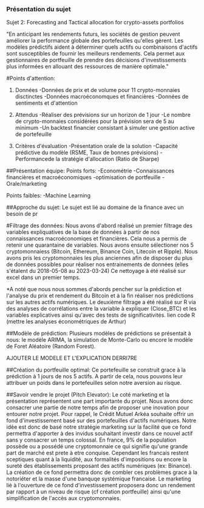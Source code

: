 ### Présentation du sujet
Sujet 2: Forecasting and Tactical allocation for crypto-assets portfolios

"En anticipant les rendements futurs, les sociétés de gestion peuvent améliorer la performance globale des portefeuilles qu'elles gèrent.
Les modèles prédictifs aident à déterminer quels actifs ou combinaisons d'actifs sont susceptibles de fournir les meilleurs rendements.
Cela permet aux gestionnaires de portfeuille de prendre des décisions d'investissements plus informées en allouant des ressources de manière optimale."

#Points d'attention:
1. Données
    -Données de prix et de volume pour 11 crypto-monnaies disctinctes
    -Données macroéconomques et financières
    -Données de sentiments et d'attention
   
3. Attendus
    -Réaliser des prévisions sur un horizon de 1 jour
    -Le nombre de crypto-monnaies considérées pour la prévision sera de 5 au minimum
    -Un backtest financier consistant à simuler une gestion active de portefeuille

3. Critères d'évaluation
    -Présentation orale de la solution
    -Capacité prédictive du modèle (RSME, Taux de bonnes prévisions)
    -Performancede la stratégie d'allocation (Ratio de Sharpe)

##Présentation équipe:
Points forts:
  -Econométrie
  -Connaissances financières et macroéconomiques
  -optimisation de portfeuille
  -Orale/marketing

Points faibles:
  -Machine Learning

##Approche du sujet:
  Le sujet est lié au domaine de la finance avec un besoin de pr

#Filtrage des données:
Nous avons d'abord réalisé un premier filtrage des variables expliquatives de la base de données à partir de nos connaissances macroéconomiqes et financières.
Cela nous a permis de retenir une quarantaine de variables.
Nous avons ensuite sélectioner nos 5 cryptomonnaiess (Bitcoin, Ethereum, Binance Coin, Litecoin et Ripple). Nous avons pris les cryptomonnaies les plus anciennes afin de disposer du plus de données possibles pour réaliser nos entrainements de données (elles s'étalent du 2018-05-08 au 2023-03-24)
Ce nettoyage à été réalisé sur excel dans un premier temps.

*A noté que nous nous sommes d'abords pencher sur la prédiction et l'analyse du prix et rendement du Bitcoin et à la fin réaliser nos prédictions sur les autres actifs numériques.
Le deuxième filtrage a été réalisé sur R via des analyses de corrélations entre la variable à expliquer (Close_BTC) et les variables explicatives ainsi qu'avec des tests de significativités.
lien code R (mettre les analyses économétriques de Arthur)

##Modèle de prédiction:
Plusieurs modèles de prédictions se présentait à nous: le modèle ARIMA, la simulation de Monte-Carlo ou encore le modèle de Foret Aléatoire (Random Forest).

AJOUTER LE MODELE ET L'EXPLICATION DERRI7RE

##Création du portfeuille optimal:
  Ce portefeuille se construit grace à la prédiction à 1 jours de nos 5 actifs. A partir de cela, nous pouvons leur attribuer un poids dans le portefeuilles selon notre aversion au risque.

##Savoir vendre le projet (Pitch Elevator):
Le coté marketing et la présentation représentent une part importante du projet. Nous avons donc consacrer une partie de notre temps afin de proposer une inovation pour entourer notre projet. Pour rappel, le Crédit Mutuel Arkéa souhaite offrir un fond d'investissement basé sur des portefeuilles d'actifs numériques. Notre idée est donc de basé notre stratégie marketing sur la facilité que ce fond permettra d'apporter à des invidus souhaitant investir dans ce nouvel actif sans y consacrer un temps colossal. En france, 9% de la population possède ou a possédé une cryptomonnaie ce qui signifie qu'une grande part de marché est prete à etre conquise. Cependant les francais restent sceptiques quant à la liquidité, aux formalités d'impositions ou encore la sureté des établissements proposant des actifs numériques (ex: Binance). La création de ce fond permettra donc de combler ces problèmes grace à la notoriéter et la masse d'une banquqe systémique francaise.
Le marketing lié à l'ouverture de ce fond d'investissement proposera donc un rendement par rapport à un niveau de risque (cf création portfeuille) ainsi qu'une simplification de l'accès aux cryptomonnaies.


  

